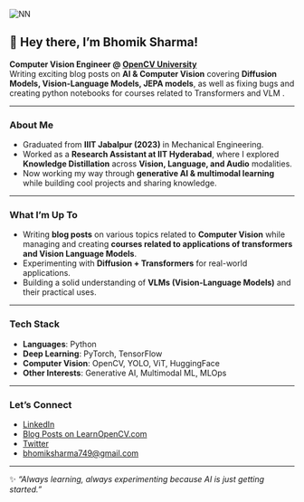 ![NN](https://github.com/user-attachments/assets/af469725-986e-4e34-bee4-25c72a9f2db2)
## 👋 Hey there, I’m Bhomik Sharma! 
**Computer Vision Engineer @ [OpenCV University](https://learnopencv.com/)**  
Writing exciting blog posts on **AI & Computer Vision** covering **Diffusion Models, Vision-Language Models, JEPA models**, as well as fixing bugs and creating python notebooks for courses related to Transformers and VLM .  

---

### About Me  
- Graduated from **IIIT Jabalpur (2023)** in Mechanical Engineering.  
- Worked as a **Research Assistant at IIT Hyderabad**, where I explored **Knowledge Distillation** across **Vision, Language, and Audio** modalities.  
- Now working my way through **generative AI & multimodal learning** while building cool projects and sharing knowledge.  

---

### What I’m Up To
- Writing **blog posts** on various topics related to **Computer Vision** while managing and creating **courses related to applications of transformers and Vision Language Models**.  
- Experimenting with **Diffusion + Transformers** for real-world applications.  
- Building a solid understanding of **VLMs (Vision-Language Models)** and their practical uses.  

---

### Tech Stack
- **Languages**: Python
- **Deep Learning**: PyTorch, TensorFlow  
- **Computer Vision**: OpenCV, YOLO, ViT, HuggingFace  
- **Other Interests**: Generative AI, Multimodal ML, MLOps  

---

### Let’s Connect
- [LinkedIn](https://www.linkedin.com/in/bhomik-sharma-3152a4199/) 
- [Blog Posts on LearnOpenCV.com](https://learnopencv.com/author/bhomik/)
- [Twitter](https://x.com/Bhomik749) 
- bhomiksharma749@gmail.com 

---

✨ *“Always learning, always experimenting because AI is just getting started.”*  
